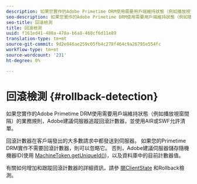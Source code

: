 ```yaml
---
description: 如果您實作的Adobe Primetime DRM使用需要用戶端維持狀態（例如播放視窗間隔）的業務規則，Adobe建議伺服器追蹤回滾計數器，並使用AIR或SWF允許清單。
seo-description: 如果您實作的Adobe Primetime DRM使用需要用戶端維持狀態（例如播放視窗間隔）的業務規則，Adobe建議伺服器追蹤回滾計數器，並使用AIR或SWF允許清單。
seo-title: 回滾檢測
title: 回滾檢測
uuid: f161ed41-488a-478a-b6a8-468cf6d11e89
translation-type: tm+mt
source-git-commit: 9d2e046ae259c05fb4c278f464c9a26795e554fc
workflow-type: tm+mt
source-wordcount: '231'
ht-degree: 0%

---
```



# 回滾檢測 {#rollback-detection}

如果您實作的Adobe Primetime DRM使用需要用戶端維持狀態（例如播放視窗間隔）的業務規則，Adobe建議伺服器追蹤回滾計數器，並使用AIR或SWF允許清單。

回滾計數器在客戶端發出的大多數請求中都發送到伺服器。 如果您的Primetime DRM實作不需要回滾計數器，則可以忽略它。 否則，Adobe建議伺服器儲存隨機機器ID(使用 [MachineToken.getUniqueId()](https://help.adobe.com/en_US/primetime/api/drm-apis/server/javadocs-flashaccess-pro/com/adobe/flashaccess/sdk/cert/MachineId.html#getUniqueId()))，以及資料庫中的目前計數器值。

有關如何增加和跟蹤回滾計數器的詳細資訊，請參 [閱ClientState](https://help.adobe.com/en_US/primetime/api/drm-apis/server/javadocs-flashaccess-pro/com/adobe/flashaccess/sdk/protocol/ClientState.html) 和Rollback檢測。